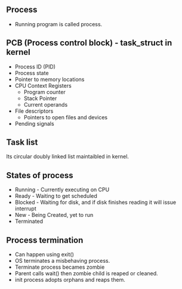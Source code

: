 ## Process

- Running program is called process.

## PCB (Process control block) - task_struct in kernel

- Process ID (PID)
- Process state
- Pointer to memory locations
- CPU Context Registers
  - Program counter
  - Stack Pointer
  - Current operands
- File descriptors
  - Pointers to open files and devices
- Pending signals

## Task list

Its circular doubly linked list maintaibled in kernel.

## States of process

- Running - Currently executing on CPU
- Ready - Waiting to get scheduled
- Blocked - Waiting for disk, and if disk finishes reading it will issue interrupt
- New - Being Created, yet to run
- Terminated

## Process termination

- Can happen using exit()
- OS terminates a misbehaving process.
- Terminate process becames zombie
- Parent calls wait() then zombie child is reaped or cleaned.
- init process adopts orphans and reaps them.
